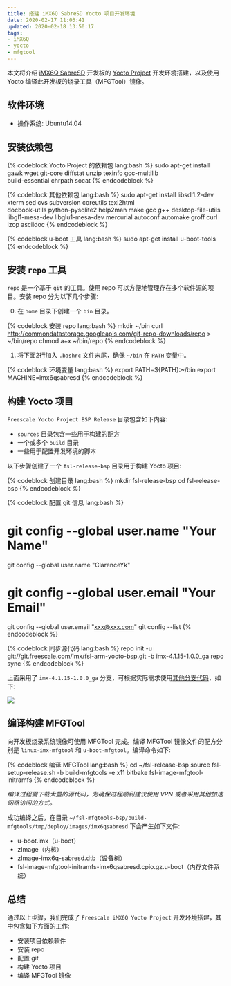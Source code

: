 ```yaml
---
title: 搭建 iMX6Q SabreSD Yocto 项目开发环境
date: 2020-02-17 11:03:41
updated: 2020-02-18 13:50:17
tags:
- iMX6Q
- yocto
- mfgtool
---
```


本文将介绍 [iMX6Q SabreSD]() 开发板的 [Yocto Project]() 开发环境搭建，以及使用 Yocto 编译此开发板的烧录工具（MFGTool）镜像。

<!-- more -->

## 软件环境

- 操作系统: Ubuntu14.04

## 安装依赖包

{% codeblock Yocto Project 的依赖包 lang:bash %}
sudo apt-get install gawk wget git-core diffstat unzip texinfo gcc-multilib \
build-essential chrpath socat
{% endcodeblock %}

{% codeblock 其他依赖包 lang:bash %}
sudo apt-get install libsdl1.2-dev xterm sed cvs subversion coreutils texi2html \
docbook-utils python-pysqlite2 help2man make gcc g++ desktop-file-utils \
libgl1-mesa-dev libglu1-mesa-dev mercurial autoconf automake groff curl lzop asciidoc
{% endcodeblock %}

{% codeblock u-boot 工具 lang:bash %}
sudo apt-get install u-boot-tools
{% endcodeblock %}

## 安装 `repo` 工具

`repo` 是一个基于 `git` 的工具。使用 repo 可以方便地管理存在多个软件源的项目。安装 repo 分为以下几个步骤:

0. 在 `home` 目录下创建一个 `bin` 目录。

{% codeblock 安装 repo lang:bash %}
mkdir ~/bin
curl http://commondatastorage.googleapis.com/git-repo-downloads/repo > ~/bin/repo
chmod a+x ~/bin/repo
{% endcodeblock %}

1. 将下面2行加入 `.bashrc` 文件末尾，确保 `~/bin` 在 `PATH` 变量中。

{% codeblock 环境变量 lang:bash %}
export PATH=${PATH}:~/bin
export MACHINE=imx6qsabresd
{% endcodeblock %}

## 构建 Yocto 项目

`Freescale Yocto Project BSP Release` 目录包含如下内容:

- `sources` 目录包含一些用于构建的配方
- 一个或多个 `build` 目录
- 一些用于配置开发环境的脚本

以下步骤创建了一个 `fsl-release-bsp` 目录用于构建 Yocto 项目:

{% codeblock 创建目录 lang:bash %}
mkdir fsl-release-bsp
cd fsl-release-bsp
{% endcodeblock %}

{% codeblock 配置 git 信息 lang:bash %}
# git config --global user.name "Your Name"
git config --global user.name "ClarenceYk"
# git config --global user.email "Your Email"
git config --global user.email "xxx@xxx.com"
git config --list
{% endcodeblock %}

{% codeblock 同步源代码 lang:bash %}
repo init -u git://git.freescale.com/imx/fsl-arm-yocto-bsp.git -b imx-4.1.15-1.0.0_ga
repo sync
{% endcodeblock %}

上面采用了 `imx-4.1.15-1.0.0_ga` 分支，可根据实际需求使用[其他分支代码](http://git.freescale.com/git/cgit.cgi/imx/fsl-arm-yocto-bsp.git/)，如下:

![](/blog/2020/02/17/搭建-iMX6Q-SabreSD-Yocto-项目开发环境/fsl-arm-yocto-bsp-git.jpg)

## 编译构建 MFGTool

向开发板烧录系统镜像可使用 MFGTool 完成。编译 MFGTool 镜像文件的配方分别是 `linux-imx-mfgtool` 和 `u-boot-mfgtool`。编译命令如下:

{% codeblock 编译 MFGTool lang:bash %}
cd ~/fsl-release-bsp
source fsl-setup-release.sh -b build-mfgtools -e x11
bitbake fsl-image-mfgtool-initramfs
{% endcodeblock %}

*编译过程需下载大量的源代码，为确保过程顺利建议使用 VPN 或者采用其他加速网络访问的方式。*

成功编译之后，在目录 `~/fsl-mfgtools-bsp/build-mfgtools/tmp/deploy/images/imx6qsabresd` 下会产生如下文件:

- u-boot.imx（u-boot）
- zImage（内核）
- zImage-imx6q-sabresd.dtb（设备树）
- fsl-image-mfgtool-initramfs-imx6qsabresd.cpio.gz.u-boot（内存文件系统）

## 总结

通过以上步骤，我们完成了 `Freescale iMX6Q Yocto Project` 开发环境搭建，其中包含如下方面的工作:

- 安装项目依赖软件
- 安装 repo
- 配置 git
- 构建 Yocto 项目
- 编译 MFGTool 镜像
